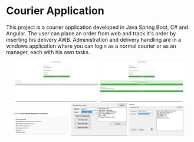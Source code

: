 # Courier Application
This project is a courier application developed in Java Spring Boot, C# and Angular. The user can place an order from web and track it's order by inserting his delivery AWB. Administration and delivery handling are in a windows application where you can login as a normal courier or as an manager, each with his own tasks.

<div align="center">
  <img src="https://github.com/Herman-Darius/CourierApp-SCD/blob/main/main_webpage.png?raw=true" alt="Main Webpage" width="45%">
  <img src="https://github.com/Herman-Darius/CourierApp-SCD/blob/main/main_webpage_all_functions.png?raw=true" alt="Main Webpage with All Functions" width="45%">
</div>

<div align="center">
  <img src="https://github.com/Herman-Darius/CourierApp-SCD/blob/main/delivery_details.png?raw=true" alt="Delivery Details" width="30%">
  <img src="https://github.com/Herman-Darius/CourierApp-SCD/blob/main/management_window.png?raw=true" alt="Management Window" width="30%">
  <img src="https://github.com/Herman-Darius/CourierApp-SCD/blob/main/courier_window.png?raw=true" alt="Courier Window" width="30%">
</div>
